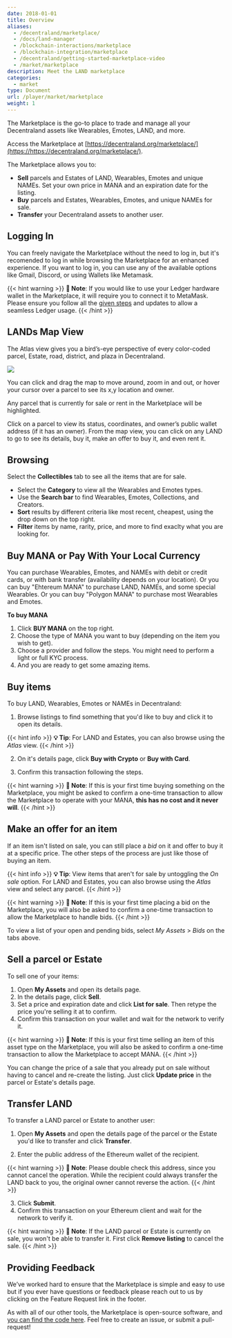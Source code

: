 ```yaml
---
date: 2018-01-01
title: Overview
aliases:
  - /decentraland/marketplace/
  - /docs/land-manager
  - /blockchain-interactions/marketplace
  - /blockchain-integration/marketplace
  - /decentraland/getting-started-marketplace-video
  - /market/marketplace
description: Meet the LAND marketplace
categories:
  - market
type: Document
url: /player/market/marketplace
weight: 1
---
```


The Marketplace is the go-to place to trade and manage all your Decentraland assets like Wearables, Emotes, LAND, and more.

Access the Marketplace at [https://decentraland.org/marketplace/](https://https://decentraland.org/marketplace/).

The Marketplace allows you to:

- **Sell** parcels and Estates of LAND, Wearables, Emotes and unique NAMEs. Set your own price in MANA and an expiration date for the listing.
- **Buy** parcels and Estates, Wearables, Emotes, and unique NAMEs for sale.
- **Transfer** your Decentraland assets to another user.

## Logging In

You can freely navigate the Marketplace without the need to log in, but it's recomended to log in while browsing the Marketplace for an enhanced experience. If you want to log in, you can use any of the available options like Gmail, Discord, or using Wallets like Metamask.

{{< hint warning >}}
**📔 Note**: If you would like to use your Ledger hardware wallet in the Marketplace, it will require you to connect it to MetaMask. Please ensure you follow all the [given steps](https://metamask.zendesk.com/hc/en-us/articles/360020394612-How-to-connect-a-Trezor-or-Ledger-Hardware-Wallet) and updates to allow a seamless Ledger usage.
{{< /hint >}}

## LANDs Map View

The Atlas view gives you a bird’s-eye perspective of every color-coded parcel, Estate, road, district, and plaza in Decentraland.

![](/images/media/market-atlas.png)

You can click and drag the map to move around, zoom in and out, or hover your cursor over a parcel to see its x,y location and owner.

Any parcel that is currently for sale or rent in the Marketplace will be highlighted.

Click on a parcel to view its status, coordinates, and owner’s public wallet address (if it has an owner). From the map view, you can click on any LAND to go to see its details, buy it, make an offer to buy it, and even rent it.

## Browsing

Select the **Collectibles** tab to see all the items that are for sale.

- Select the **Category** to view all the Wearables and Emotes types.
- Use the **Search bar** to find Wearables, Emotes, Collections, and Creators.
- **Sort** results by different criteria like most recent, cheapest, using the drop down on the top right.
- **Filter** items by name, rarity, price, and more to find exaclty what you are looking for.

## Buy MANA or Pay With Your Local Currency

You can purchase Wearables, Emotes, and NAMEs with debit or credit cards, or with bank transfer (availability depends on your location). Or you can buy "Ehtereum MANA" to purchase LAND, NAMEs, and some special Wearables. Or you can buy "Polygon MANA" to purchase most Wearables and Emotes.

**To buy MANA**

1. Click **BUY MANA** on the top right.
2. Choose the type of MANA you want to buy (depending on the item you wish to get).
3. Choose a provider and follow the steps. You might need to perform a light or full KYC process.
4. And you are ready to get some amazing items.

## Buy items

To buy LAND, Wearables, Emotes or NAMEs in Decentraland:

1. Browse listings to find something that you'd like to buy and click it to open its details.

{{< hint info >}}
**💡 Tip**: For LAND and Estates, you can also browse using the _Atlas_ view.
{{< /hint >}}

2. On it's details page, click **Buy with Crypto** or **Buy with Card**.

3. Confirm this transaction following the steps.

{{< hint warning >}}
**📔 Note**: If this is your first time buying something on the Marketplace, you might be asked to confirm a one-time transaction to allow the Marketplace to operate with your MANA, **this has no cost and it never will**.
{{< /hint >}}

## Make an offer for an item

If an item isn't listed on sale, you can still place a _bid_ on it and offer to buy it at a specific price. The other steps of the process are just like those of buying an item.

{{< hint info >}}
**💡 Tip**: View items that aren't for sale by untoggling the _On sale_ option. For LAND and Estates, you can also browse using the _Atlas_ view and select any parcel.
{{< /hint >}}

{{< hint warning >}}
**📔 Note**: If this is your first time placing a bid on the Marketplace, you will also be asked to confirm a one-time transaction to allow the Marketplace to handle bids.
{{< /hint >}}

To view a list of your open and pending bids, select _My Assets_ > _Bids_ on the tabs above.

## Sell a parcel or Estate

To sell one of your items:

1. Open **My Assets** and open its details page.
2. In the details page, click **Sell**.
3. Set a price and expiration date and click **List for sale**. Then retype the price you're selling it at to confirm.
4. Confirm this transaction on your wallet and wait for the network to verify it.

{{< hint warning >}}
**📔 Note**: If this is your first time selling an item of this asset type on the Marketplace, you will also be asked to confirm a one-time transaction to allow the Marketplace to accept MANA.
{{< /hint >}}

You can change the price of a sale that you already put on sale without having to cancel and re-create the listing. Just click **Update price** in the parcel or Estate's details page.

## Transfer LAND

To transfer a LAND parcel or Estate to another user:

1. Open **My Assets** and open the details page of the parcel or the Estate you'd like to transfer and click **Transfer**.

2. Enter the public address of the Ethereum wallet of the recipient.

{{< hint warning >}}
**📔 Note**: Please double check this address, since you cannot cancel the operation. While the recipient could always transfer the LAND back to you, the original owner cannot reverse the action.
{{< /hint >}}

3. Click **Submit**.
4. Confirm this transaction on your Ethereum client and wait for the network to verify it.

{{< hint warning >}}
**📔 Note**: If the LAND parcel or Estate is currently on sale, you won't be able to transfer it. First click **Remove listing** to cancel the sale.
{{< /hint >}}

## Providing Feedback

We’ve worked hard to ensure that the Marketplace is simple and easy to use but if you ever have questions or feedback please reach out to us by clicking on the Feature Request link in the footer.

As with all of our other tools, the Marketplace is open-source software, and [you can find the code here](https://github.com/decentraland/marketplace). Feel free to create an issue, or submit a pull-request!
